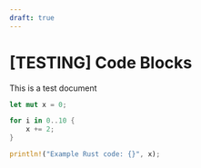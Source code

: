 ```yaml
---
draft: true
---
```


# \[TESTING\] Code Blocks

This is a test document

```rust
let mut x = 0;

for i in 0..10 {
    x += 2;
}

println!("Example Rust code: {}", x);
```
